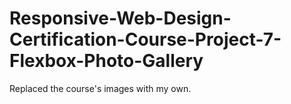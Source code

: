 # Responsive-Web-Design-Certification-Course-Project-7-Flexbox-Photo-Gallery

Replaced the course's images with my own.
